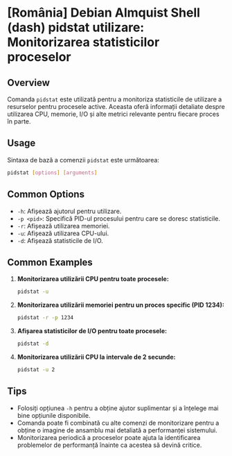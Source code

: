 # [România] Debian Almquist Shell (dash) pidstat utilizare: Monitorizarea statisticilor proceselor

## Overview
Comanda `pidstat` este utilizată pentru a monitoriza statisticile de utilizare a resurselor pentru procesele active. Aceasta oferă informații detaliate despre utilizarea CPU, memorie, I/O și alte metrici relevante pentru fiecare proces în parte.

## Usage
Sintaxa de bază a comenzii `pidstat` este următoarea:

```bash
pidstat [options] [arguments]
```

## Common Options
- `-h`: Afișează ajutorul pentru utilizare.
- `-p <pid>`: Specifică PID-ul procesului pentru care se doresc statisticile.
- `-r`: Afișează utilizarea memoriei.
- `-u`: Afișează utilizarea CPU-ului.
- `-d`: Afișează statisticile de I/O.

## Common Examples
1. **Monitorizarea utilizării CPU pentru toate procesele:**
   ```bash
   pidstat -u
   ```

2. **Monitorizarea utilizării memoriei pentru un proces specific (PID 1234):**
   ```bash
   pidstat -r -p 1234
   ```

3. **Afișarea statisticilor de I/O pentru toate procesele:**
   ```bash
   pidstat -d
   ```

4. **Monitorizarea utilizării CPU la intervale de 2 secunde:**
   ```bash
   pidstat -u 2
   ```

## Tips
- Folosiți opțiunea `-h` pentru a obține ajutor suplimentar și a înțelege mai bine opțiunile disponibile.
- Comanda poate fi combinată cu alte comenzi de monitorizare pentru a obține o imagine de ansamblu mai detaliată a performanței sistemului.
- Monitorizarea periodică a proceselor poate ajuta la identificarea problemelor de performanță înainte ca acestea să devină critice.